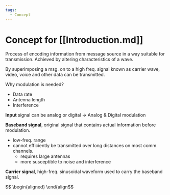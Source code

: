 ```yaml
---
tags:
  - Concept
---
```

# Concept for [[Introduction.md]]

Process of encoding information from message source in a way suitable for transmission. Achieved by altering characteristics of a wave.

By superimposing a msg. on to a high freq. signal known as carrier wave, video, voice and other data can be transmitted.

Why modulation is needed?
* Data rate
* Antenna length
* Interference

**Input** signal can be analog or digital -> Analog & Digital modulation

**Baseband signal**, original signal that contains actual information before modulation.
* low-freq. range
* cannot efficiently be transmitted over long distances on most comm. channels.
	* requires large antennas
	* more susceptible to noise and interference

**Carrier signal**, high-freq. sinusoidal waveform used to carry the baseband signal.

$$
\begin{aligned}
\end{align$$


